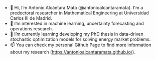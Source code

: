 - 👋 Hi, I’m Antonio Alcántara Mata (@antonioalcantaramata). I'm a predoctoral researcher in Mathematical Engineering at Universidad Carlos III de Madrid.
- 👀 I’m interested in machine learning, uncertainty forecasting and operations research.
- 🌱 I’m currently learning developing my PhD thesis in data-driven stochastic optimization models for solving energy market problems.
- 📫 You can check my personal Github Page to find more information about my research (https://antonioalcantaramata.github.io/). 

<!---
antonioalcantaramata/antonioalcantaramata is a ✨ special ✨ repository because its `README.md` (this file) appears on your GitHub profile.
You can click the Preview link to take a look at your changes.
--->
